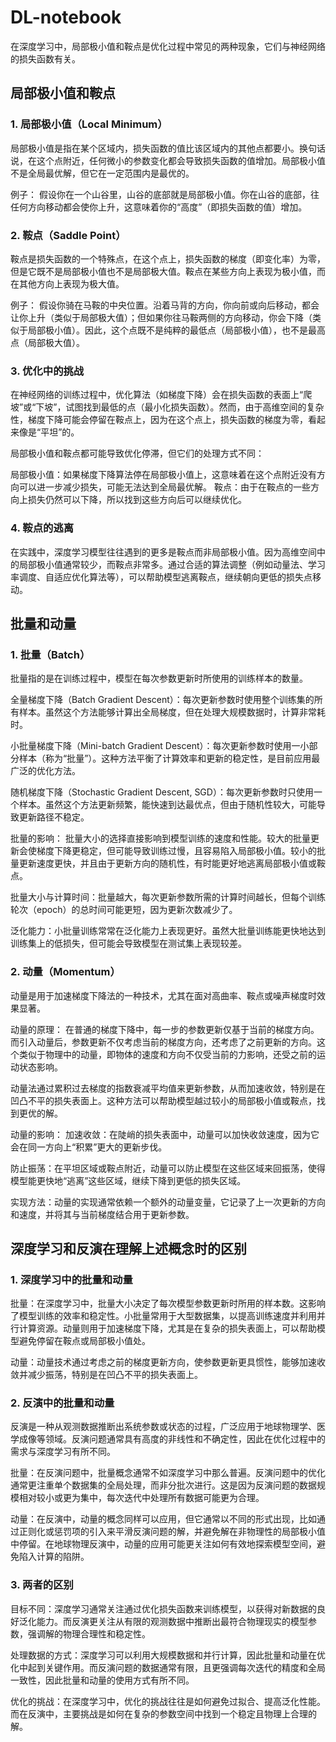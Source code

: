 # DL-notebook

在深度学习中，局部极小值和鞍点是优化过程中常见的两种现象，它们与神经网络的损失函数有关。

## 局部极小值和鞍点

### 1. 局部极小值（Local Minimum）
局部极小值是指在某个区域内，损失函数的值比该区域内的其他点都要小。换句话说，在这个点附近，任何微小的参数变化都会导致损失函数的值增加。局部极小值不是全局最优解，但它在一定范围内是最优的。

例子：
假设你在一个山谷里，山谷的底部就是局部极小值。你在山谷的底部，往任何方向移动都会使你上升，这意味着你的“高度”（即损失函数的值）增加。

### 2. 鞍点（Saddle Point）
鞍点是损失函数的一个特殊点，在这个点上，损失函数的梯度（即变化率）为零，但是它既不是局部极小值也不是局部极大值。鞍点在某些方向上表现为极小值，而在其他方向上表现为极大值。

例子：
假设你骑在马鞍的中央位置。沿着马背的方向，你向前或向后移动，都会让你上升（类似于局部极大值）；但如果你往马鞍两侧的方向移动，你会下降（类似于局部极小值）。因此，这个点既不是纯粹的最低点（局部极小值），也不是最高点（局部极大值）。

### 3. 优化中的挑战
在神经网络的训练过程中，优化算法（如梯度下降）会在损失函数的表面上“爬坡”或“下坡”，试图找到最低的点（最小化损失函数）。然而，由于高维空间的复杂性，梯度下降可能会停留在鞍点上，因为在这个点上，损失函数的梯度为零，看起来像是“平坦”的。

局部极小值和鞍点都可能导致优化停滞，但它们的处理方式不同：

局部极小值：如果梯度下降算法停在局部极小值上，这意味着在这个点附近没有方向可以进一步减少损失，可能无法达到全局最优解。
鞍点：由于在鞍点的一些方向上损失仍然可以下降，所以找到这些方向后可以继续优化。

### 4. 鞍点的逃离

在实践中，深度学习模型往往遇到的更多是鞍点而非局部极小值。因为高维空间中的局部极小值通常较少，而鞍点非常多。通过合适的算法调整（例如动量法、学习率调度、自适应优化算法等），可以帮助模型逃离鞍点，继续朝向更低的损失点移动。

## 批量和动量

### 1. 批量（Batch）

批量指的是在训练过程中，模型在每次参数更新时所使用的训练样本的数量。

全量梯度下降（Batch Gradient Descent）：每次更新参数时使用整个训练集的所有样本。虽然这个方法能够计算出全局梯度，但在处理大规模数据时，计算非常耗时。

小批量梯度下降（Mini-batch Gradient Descent）：每次更新参数时使用一小部分样本（称为“批量”）。这种方法平衡了计算效率和更新的稳定性，是目前应用最广泛的优化方法。

随机梯度下降（Stochastic Gradient Descent, SGD）：每次更新参数时只使用一个样本。虽然这个方法更新频繁，能快速到达最优点，但由于随机性较大，可能导致更新路径不稳定。

批量的影响：
批量大小的选择直接影响到模型训练的速度和性能。较大的批量更新会使梯度下降更稳定，但可能导致训练过慢，且容易陷入局部极小值。较小的批量更新速度更快，并且由于更新方向的随机性，有时能更好地逃离局部极小值或鞍点。

批量大小与计算时间：批量越大，每次更新参数所需的计算时间越长，但每个训练轮次（epoch）的总时间可能更短，因为更新次数减少了。

泛化能力：小批量训练常常在泛化能力上表现更好。虽然大批量训练能更快地达到训练集上的低损失，但可能会导致模型在测试集上表现较差。

### 2. 动量（Momentum）
动量是用于加速梯度下降法的一种技术，尤其在面对高曲率、鞍点或噪声梯度时效果显著。

动量的原理：
在普通的梯度下降中，每一步的参数更新仅基于当前的梯度方向。而引入动量后，参数更新不仅考虑当前的梯度方向，还考虑了之前更新的方向。这个类似于物理中的动量，即物体的速度和方向不仅受当前的力影响，还受之前的运动状态影响。

动量法通过累积过去梯度的指数衰减平均值来更新参数，从而加速收敛，特别是在凹凸不平的损失表面上。这种方法可以帮助模型越过较小的局部极小值或鞍点，找到更优的解。

动量的影响：
加速收敛：在陡峭的损失表面中，动量可以加快收敛速度，因为它会在同一方向上“积累”更大的更新步伐。

防止振荡：在平坦区域或鞍点附近，动量可以防止模型在这些区域来回振荡，使得模型能更快地“逃离”这些区域，继续下降到更低的损失区域。

实现方法：动量的实现通常依赖一个额外的动量变量，它记录了上一次更新的方向和速度，并将其与当前梯度结合用于更新参数。

## 深度学习和反演在理解上述概念时的区别

### 1. 深度学习中的批量和动量
批量：在深度学习中，批量大小决定了每次模型参数更新时所用的样本数。这影响了模型训练的效率和稳定性。小批量常用于大型数据集，以提高训练速度并利用并行计算资源。动量则用于加速梯度下降，尤其是在复杂的损失表面上，可以帮助模型避免停留在鞍点或局部极小值处。

动量：动量技术通过考虑之前的梯度更新方向，使参数更新更具惯性，能够加速收敛并减少振荡，特别是在凹凸不平的损失表面上。

### 2. 反演中的批量和动量
反演是一种从观测数据推断出系统参数或状态的过程，广泛应用于地球物理学、医学成像等领域。反演问题通常具有高度的非线性和不确定性，因此在优化过程中的需求与深度学习有所不同。

批量：在反演问题中，批量概念通常不如深度学习中那么普遍。反演问题中的优化通常更注重单个数据集的全局处理，而非分批次进行。这是因为反演问题的数据规模相对较小或更为集中，每次迭代中处理所有数据可能更为合理。

动量：在反演中，动量的概念同样可以应用，但它通常以不同的形式出现，比如通过正则化或惩罚项的引入来平滑反演问题的解，并避免解在非物理性的局部极小值中停留。在地球物理反演中，动量的应用可能更关注如何有效地探索模型空间，避免陷入计算的陷阱。

### 3. 两者的区别
目标不同：深度学习通常关注通过优化损失函数来训练模型，以获得对新数据的良好泛化能力。而反演更关注从有限的观测数据中推断出最符合物理现实的模型参数，强调解的物理合理性和稳定性。

处理数据的方式：深度学习可以利用大规模数据和并行计算，因此批量和动量在优化中起到关键作用。而反演问题的数据通常有限，且更强调每次迭代的精度和全局一致性，因此批量和动量的使用方式有所不同。

优化的挑战：在深度学习中，优化的挑战往往是如何避免过拟合、提高泛化性能。而在反演中，主要挑战是如何在复杂的参数空间中找到一个稳定且物理上合理的解。
